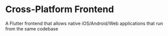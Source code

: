 # Cross-Platform Frontend

A Flutter frontend that allows native iOS/Android/Web applications that run from the same codebase
